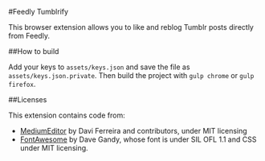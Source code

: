 #Feedly Tumblrify

This browser extension allows you to like and reblog Tumblr posts directly
from Feedly.


##How to build

Add your keys to `assets/keys.json` and save the file as `assets/keys.json.private`. Then build the project with `gulp chrome` or `gulp firefox`.

##Licenses

This extension contains code from:

  * [MediumEditor](https://yabwe.github.io/medium-editor/) by Davi Ferreira and contributors, under MIT licensing
  * [FontAwesome](http://fontawesome.io/) by Dave Gandy, whose font is under SIL OFL 1.1 and CSS under MIT licensing.
